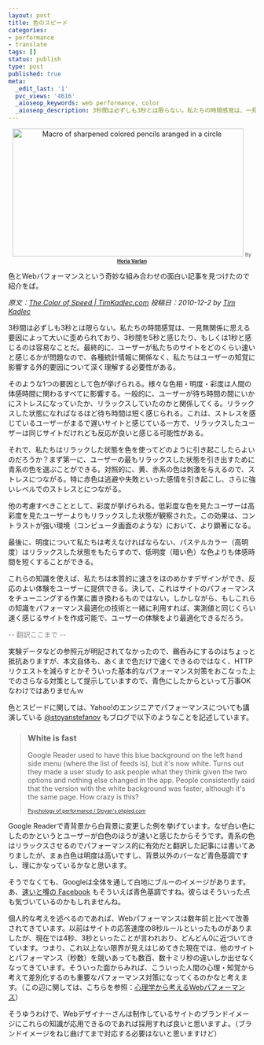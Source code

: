 ```yaml
---
layout: post
title: 色のスピード
categories:
- performance
- translate
tags: []
status: publish
type: post
published: true
meta:
  _edit_last: '1'
  pvc_views: '4616'
  _aioseop_keywords: web performance, color
  _aioseop_description: 3秒間は必ずしも3秒とは限らない。私たちの時間感覚は、一見無関係に思える要因によって大いに歪められており、3秒間を5秒と感じたり、もしくは1秒と感じるのは容易なことだ。最終的に、ユーザーが私たちのサイトをどのくらい速いと感じるかが問題なので、各種統計情報に関係なく、私たちはユーザーの知覚に影響する外的要因について深く理解する必要性がある。
---
```

<p style="text-align: center;"><a title="Macro of sharpened colored pencils aranged in a circle by Horia Varlan, on Flickr" href="http://www.flickr.com/photos/horiavarlan/4268864706/"><img class="fig aligncenter" src="http://t32k.me/mol/file/2010/12/color.jpg" alt="Macro of sharpened colored pencils aranged in a circle" width="470" height="260" /></a><strong> <span style="font-size: x-small;"><span style="color: #888888;">By <a href="http://www.flickr.com/photos/horiavarlan/">Horia Varlan</a></span></span></strong></p>
色とWebパフォーマンスという奇妙な組み合わせの面白い記事を見つけたので紹介をば。

<cite>原文：<a href="http://timkadlec.com/2010/12/the-color-of-speed/">The Color of Speed | TimKadlec.com</a>
投稿日：2010-12-2 by <a href="http://twitter.com/#!/tkadlec">Tim Kadlec</a></cite>

3秒間は必ずしも3秒とは限らない。私たちの時間感覚は、一見無関係に思える要因によって大いに歪められており、3秒間を5秒と感じたり、もしくは1秒と感じるのは容易なことだ。最終的に、ユーザーが私たちのサイトをどのくらい速いと感じるかが問題なので、各種統計情報に関係なく、私たちはユーザーの知覚に影響する外的要因について深く理解する必要性がある。

<!--more-->

そのような1つの要因として色が挙げられる。様々な色相・明度・彩度は人間の体感時間に関わるすべてに影響する。一般的に、ユーザーが待ち時間の間にいかにストレスになっていたか、リラックスしていたのかと関係してくる。リラックスした状態になればなるほど待ち時間は短く感じられる。これは、ストレスを感じているユーザーがまるで遅いサイトと感じている一方で、リラックスしたユーザーは同じサイトだけれども反応が良いと感じる可能性がある。

それで、私たちはリラックした状態を色を使ってどのように引き起こしたらよいのだろうか？まず第一に、ユーザーの最もリラックスした状態を引き出すために青系の色を選ぶことができる。対照的に、黄、赤系の色は刺激を与えるので、ストレスにつながる。特に赤色は逃避や失敗といった感情を引き起こし、さらに強いレベルでのストレスとにつながる。

他の考慮すべきこととして、彩度が挙げられる。低彩度な色を見たユーザーは高彩度を見たユーザーよりもリラックスした状態が観察された。この効果は、コントラストが強い環境（コンピュータ画面のような）において、より顕著になる。

最後に、明度について私たちは考えなければならない、パステルカラー（高明度）はリラックスした状態をもたらすので、低明度（暗い色）な色よりも体感時間を短くすることができる。

これらの知識を使えば、私たちは本質的に速さをほのめかすデザインができ、反応のよい体験をユーザーに提供できる。決して、これはサイトのパフォーマンスをチューニングする作業に置き換わるものではない。しかしながら、もしこれらの知識をパフォーマンス最適化の技術と一緒に利用すれば、実測値と同じくらい速く感じるサイトを作成可能で、ユーザーの体験をより最適化できるだろう。

<span style="color: #888888;">-- 翻訳ここまで --</span>

実験データなどの参照元が明記されてなかったので、鵜呑みにするのはちょっと抵抗ありますが、本文自体も、あくまで色だけで速くできるのではなく、HTTPリクエストを減らすとかそういった基本的なパフォーマンス対策をおこなった上でのさらなる対策として提示していますので、青色にしたからといって万事OKなわけではありませんｗ

色とスピードに関しては、Yahoo!のエンジニアでパフォーマンスについても講演している <a href="http://twitter.com/#!/stoyanstefanov">@stoyanstefanov</a> もブログで以下のようなことを記述しています。
<blockquote>
<h3>White is fast</h3>
Google Reader used to have this blue background on the left hand side menu (where the list of feeds is), but it's now white. Turns out they made a user study to ask people what they think given the two options and nothing else changed in the app. People consistently said that the version with the white background was faster, although it's the same page. How crazy is this?

<span style="font-size: x-small;"><a href="http://www.phpied.com/psychology-of-performance/">Psychology of performance / Stoyan's phpied.com</a></span></blockquote>
Google Readerで青背景から白背景に変更した例を挙げています。なぜ白い色にしたのかというとユーザーが白色のほうが速いと感じたからそうです。青系の色はリラックスさせるのでパフォーマンス的に有効だと翻訳した記事には書いてありましたが、まぁ白色は明度は高いですし、背景以外のバーなど青色基調ですし、理にかなっているかなと思います。

そうでなくても、Googleは全体を通して白地にブルーのイメージがあります。あ、<a href="http://t32k.me/mol/2010/10/facebook-and-flow/">速いと噂の Facebook</a> もそういえば青色基調ですね。彼らはそういった点も気づいているのかもしれませんね。

個人的な考えを述べるのであれば、Webパフォーマンスは数年前と比べて改善されてきています。以前はサイトの応答速度の8秒ルールといったものがありましたが、現在では4秒、3秒といったことが言われおり、どんどん0に近づいてきています。つまり、これ以上ない限界が見えはじめてきた現在では、他のサイトとパフォーマンス（秒数）を競いあっても数百、数十ミリ秒の違いしか出せなくなってきています。そういった面からみれば、こういった人間の心理・知覚から考えて差別化するのも重要なパフォーマンス対策になってくるのかなと考えます。（この辺に関しては、こちらを参照：<a href="http://t32k.me/mol/log/long-life-web-performance-optimization/">心理学から考えるWebパフォーマンス</a>）

そうゆうわけで、Webデザイナーさんは制作しているサイトのブランドイメージにこれらの知識が応用できるのであれば採用すれば良いと思いますよ。（ブランドイメージをねじ曲げてまで対応する必要はないと思いますけど）
